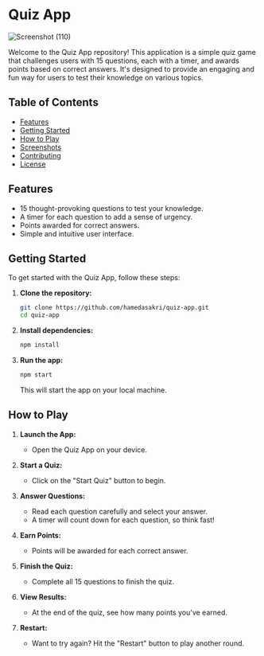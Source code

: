 

# Quiz App

![Screenshot (110)](https://github.com/hamedaskari/React-Quiz/assets/63067445/5608da3b-8381-412e-b0ca-c9307095af47)

Welcome to the Quiz App repository! This application is a simple quiz game that challenges users with 15 questions, each with a timer, and awards points based on correct answers. It's designed to provide an engaging and fun way for users to test their knowledge on various topics.

## Table of Contents
- [Features](#features)
- [Getting Started](#getting-started)
- [How to Play](#how-to-play)
- [Screenshots](#screenshots)
- [Contributing](#contributing)
- [License](#license)

## Features
- 15 thought-provoking questions to test your knowledge.
- A timer for each question to add a sense of urgency.
- Points awarded for correct answers.
- Simple and intuitive user interface.

## Getting Started
To get started with the Quiz App, follow these steps:

1. **Clone the repository:**
    ```bash
    git clone https://github.com/hamedasakri/quiz-app.git
    cd quiz-app
    ```

2. **Install dependencies:**
    ```bash
    npm install
    ```

3. **Run the app:**
    ```bash
    npm start
    ```
    This will start the app on your local machine.

## How to Play
1. **Launch the App:**
    - Open the Quiz App on your device.

2. **Start a Quiz:**
    - Click on the "Start Quiz" button to begin.

3. **Answer Questions:**
    - Read each question carefully and select your answer.
    - A timer will count down for each question, so think fast!

4. **Earn Points:**
    - Points will be awarded for each correct answer.

5. **Finish the Quiz:**
    - Complete all 15 questions to finish the quiz.

6. **View Results:**
    - At the end of the quiz, see how many points you've earned.

7. **Restart:**
    - Want to try again? Hit the "Restart" button to play another round.
